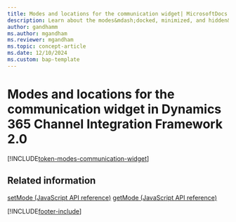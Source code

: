 ```yaml
---
title: Modes and locations for the communication widget| MicrosoftDocs
description: Learn about the modes&mdash;docked, minimized, and hidden&mdash;used in Dynamics 365 Channel Integration Framework 2.0.
author: gandhamm
ms.author: mgandham
ms.reviewer: mgandham
ms.topic: concept-article
ms.date: 12/10/2024
ms.custom: bap-template
---
```


# Modes and locations for the communication widget in Dynamics 365 Channel Integration Framework 2.0

[!INCLUDE[token-modes-communication-widget](../../shared/token-modes-communication-widget.md)]

## Related information

[setMode (JavaScript API reference)](../../v1/develop/reference/microsoft-ciframework/setMode.md) 
[getMode (JavaScript API reference)](../../v1/develop/reference/microsoft-ciframework/getMode.md)


[!INCLUDE[footer-include](../../../includes/footer-banner.md)]
